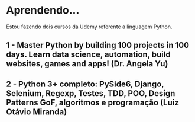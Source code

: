 # Aprendendo...
Estou fazendo dois cursos da Udemy referente a linguagem Python.


## 1 - Master Python by building 100 projects in 100 days. Learn data science, automation, build websites, games and apps! (Dr. Angela Yu)
## 2 - Python 3+ completo: PySide6, Django, Selenium, Regexp, Testes, TDD, POO, Design Patterns GoF, algoritmos e programação (Luiz Otávio Miranda)